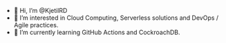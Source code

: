 - 👋 Hi, I’m @KjetilRD
- 👀 I’m interested in Cloud Computing, Serverless solutions and DevOps / Agile practices.
- 🌱 I’m currently learning GitHub Actions and CockroachDB.

<!---
KjetilRD/KjetilRD is a ✨ special ✨ repository because its `README.md` (this file) appears on your GitHub profile.
You can click the Preview link to take a look at your changes.
--->
